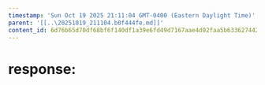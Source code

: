 ```yaml
---
timestamp: 'Sun Oct 19 2025 21:11:04 GMT-0400 (Eastern Daylight Time)'
parent: '[[..\20251019_211104.b0f444fe.md]]'
content_id: 6d76b65d70df68bf6f140df1a39e6fd49d7167aae4d02faa5b63362744266256
---
```


# response:
